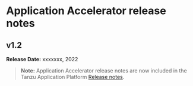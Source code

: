 # Application Accelerator release notes

## <a id="1-2"></a> v1.2

**Release Date:** xxxxxxx, 2022

>**Note:** Application Accelerator release notes are now included in the Tanzu Application Platform 
[Release notes](https://docs.vmware.com/en/Tanzu-Application-Platform/1.1/tap/GUID-release-notes.html).
